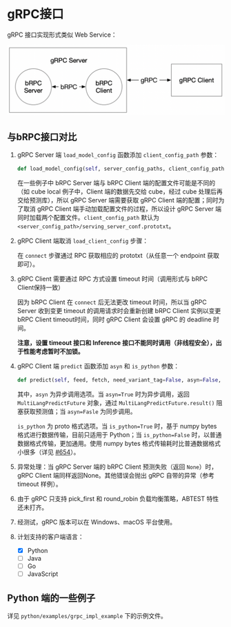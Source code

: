 # gRPC接口

gRPC 接口实现形式类似 Web Service：

![](grpc_impl.png)

## 与bRPC接口对比

1. gRPC Server 端 `load_model_config` 函数添加 `client_config_path` 参数：

   ```python
   def load_model_config(self, server_config_paths, client_config_path=None)
   ```

   在一些例子中 bRPC Server 端与 bRPC Client 端的配置文件可能是不同的（如 cube local 例子中，Client 端的数据先交给 cube，经过 cube 处理后再交给预测库），所以 gRPC Server 端需要获取 gRPC Client 端的配置；同时为了取消 gRPC Client 端手动加载配置文件的过程，所以设计 gRPC Server 端同时加载两个配置文件。`client_config_path` 默认为 `<server_config_path>/serving_server_conf.prototxt`。

2. gRPC Client 端取消 `load_client_config` 步骤：

   在 `connect` 步骤通过 RPC 获取相应的 prototxt（从任意一个 endpoint 获取即可）。

3. gRPC Client 需要通过 RPC 方式设置 timeout 时间（调用形式与 bRPC Client保持一致）

   因为 bRPC Client 在 `connect` 后无法更改 timeout 时间，所以当 gRPC Server 收到变更 timeout 的调用请求时会重新创建 bRPC Client 实例以变更 bRPC Client timeout时间，同时 gRPC Client 会设置 gRPC 的 deadline 时间。

   **注意，设置 timeout 接口和 Inference 接口不能同时调用（非线程安全），出于性能考虑暂时不加锁。**

4. gRPC Client 端 `predict` 函数添加 `asyn` 和 `is_python` 参数：

   ```python
   def predict(self, feed, fetch, need_variant_tag=False, asyn=False, is_python=True)
   ```

   其中，`asyn` 为异步调用选项。当 `asyn=True` 时为异步调用，返回 `MultiLangPredictFuture` 对象，通过 `MultiLangPredictFuture.result()` 阻塞获取预测值；当 `asyn=Fasle` 为同步调用。

   `is_python` 为 proto 格式选项。当 `is_python=True` 时，基于 numpy bytes 格式进行数据传输，目前只适用于 Python；当 `is_python=False` 时，以普通数据格式传输，更加通用。使用 numpy bytes 格式传输耗时比普通数据格式小很多（详见 [#654](https://github.com/PaddlePaddle/Serving/pull/654)）。

5. 异常处理：当 gRPC Server 端的 bRPC Client 预测失败（返回 `None`）时，gRPC Client 端同样返回None。其他错误会抛出 gRPC 自带的异常（参考 timeout 样例）。

6. 由于 gRPC 只支持 pick_first 和 round_robin 负载均衡策略，ABTEST 特性还未打齐。

7. 经测试，gRPC 版本可以在 Windows、macOS 平台使用。

8. 计划支持的客户端语言：

   - [x] Python
   - [ ] Java
   - [ ] Go
   - [ ] JavaScript

## Python 端的一些例子 

详见 `python/examples/grpc_impl_example` 下的示例文件。
